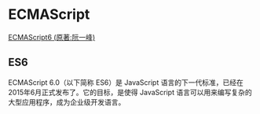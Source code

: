 <!--
 * @Author: tangdaoyong
 * @Date: 2021-02-07 09:22:36
 * @LastEditors: tangdaoyong
 * @LastEditTime: 2021-02-07 09:26:07
 * @Description: ECMAScript
-->
# ECMAScript

[ECMAScript6 (原著:阮一峰)](http://jsrun.net/t/cZKKp)

## ES6

ECMAScript 6.0（以下简称 ES6）是 JavaScript 语言的下一代标准，已经在2015年6月正式发布了。它的目标，是使得 JavaScript 语言可以用来编写复杂的大型应用程序，成为企业级开发语言。
